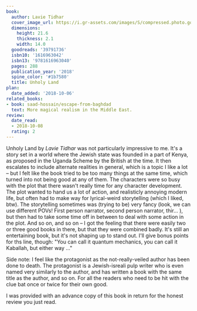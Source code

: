 ```yaml
---
book:
  author: Lavie Tidhar
  cover_image_url: https://i.gr-assets.com/images/S/compressed.photo.goodreads.com/books/1531831184l/39791736._SX98_.jpg
  dimensions:
    height: 21.6
    thickness: 2.1
    width: 14.0
  goodreads: '39791736'
  isbn10: '1616963042'
  isbn13: '9781616963040'
  pages: 288
  publication_year: '2018'
  spine_color: '#1b7580'
  title: Unholy Land
plan:
  date_added: '2018-10-06'
related_books:
- book: saad-hossain/escape-from-baghdad
  text: More magical realism in the Middle East.
review:
  date_read:
  - 2018-10-08
  rating: 2
---
```


Unholy Land by *Lavie Tidhar* was not particularly impressive to me. It's a story set in a world where the Jewish state
was founded in a part of Kenya, as proposed in the Uganda Scheme by the British at the time. It then escalates to
include alternate realities in general, which is a topic I like a lot – but I felt like the book tried to be too many
things at the same time, which turned into not being good at any of them. The characters were so busy with the plot that
there wasn't really time for any character development. The plot wanted to hand us a lot of action, and realisticly
annoying modern life, but often had to make way for lyrical-weird storytelling (which I liked, btw). The storytelling
sometimes was (trying to be) very fancy (look, we can use different POVs! First person narrator, second person narrator,
thir… ), but then had to take some time off in between to deal with some action in the plot. And so on, and so on – I
got the feeling that there were easily two or three good books in there, but that they were combined badly. It's still
an entertaining book, but it's not shaping up to stand out. I'll give bonus points for ths line, though: "You can call
it quantum mechanics, you can call it Kaballah, but either way …"

Side note: I feel like the protagonist as the not-really-veiled author has been done to death. The protagonist is a
Jewish-isreali pulp writer who is even named very similarly to the author, and has written a book with the same title as
the author, and so on. For all the readers who need to be hit with the clue bat once or twice for their own good.

I was provided with an advance copy of this book in return for the honest review you just read.
